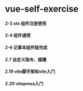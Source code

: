 # vue-self-exercise

#### 2-3  xtx 组件注册使用

#### 2-4 组件通信

#### 2-6 记事本组件版完成

#### 2.7 自定义指令、插槽

#### 2.19 vite脚手架和vite入门

#### 2.20 vitepress入门
